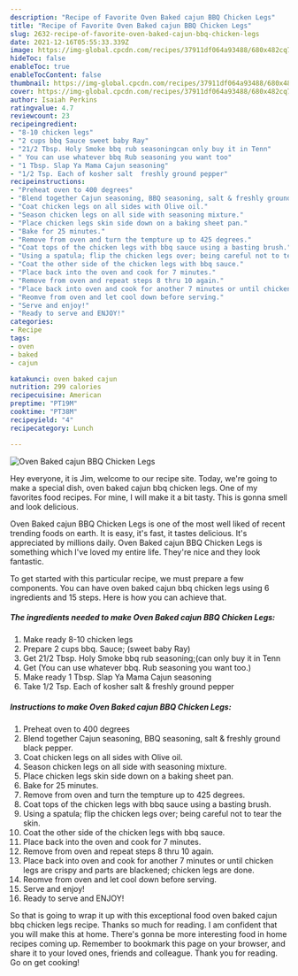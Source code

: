 ```yaml
---
description: "Recipe of Favorite Oven Baked cajun BBQ Chicken Legs"
title: "Recipe of Favorite Oven Baked cajun BBQ Chicken Legs"
slug: 2632-recipe-of-favorite-oven-baked-cajun-bbq-chicken-legs
date: 2021-12-16T05:55:33.339Z
image: https://img-global.cpcdn.com/recipes/37911df064a93488/680x482cq70/oven-baked-cajun-bbq-chicken-legs-recipe-main-photo.jpg
hideToc: false
enableToc: true
enableTocContent: false
thumbnail: https://img-global.cpcdn.com/recipes/37911df064a93488/680x482cq70/oven-baked-cajun-bbq-chicken-legs-recipe-main-photo.jpg
cover: https://img-global.cpcdn.com/recipes/37911df064a93488/680x482cq70/oven-baked-cajun-bbq-chicken-legs-recipe-main-photo.jpg
author: Isaiah Perkins
ratingvalue: 4.7
reviewcount: 23
recipeingredient:
- "8-10 chicken legs"
- "2 cups bbq Sauce sweet baby Ray"
- "21/2 Tbsp. Holy Smoke bbq rub seasoningcan only buy it in Tenn"
- " You can use whatever bbq Rub seasoning you want too"
- "1 Tbsp. Slap Ya Mama Cajun seasoning"
- "1/2 Tsp. Each of kosher salt  freshly ground pepper"
recipeinstructions:
- "Preheat oven to 400 degrees"
- "Blend together Cajun seasoning, BBQ seasoning, salt & freshly ground black pepper."
- "Coat chicken legs on all sides with Olive oil."
- "Season chicken legs on all side with seasoning mixture."
- "Place chicken legs skin side down on a baking sheet pan."
- "Bake for 25 minutes."
- "Remove from oven and turn the tempture up to 425 degrees."
- "Coat tops of the chicken legs with bbq sauce using a basting brush."
- "Using a spatula; flip the chicken legs over; being careful not to tear the skin."
- "Coat the other side of the chicken legs with bbq sauce."
- "Place back into the oven and cook for 7 minutes."
- "Remove from oven and repeat steps 8 thru 10 again."
- "Place back into oven and cook for another 7 minutes or until chicken legs are crispy and parts are blackened; chicken legs are done."
- "Reomve from oven and let cool down before serving."
- "Serve and enjoy!"
- "Ready to serve and ENJOY!"
categories:
- Recipe
tags:
- oven
- baked
- cajun

katakunci: oven baked cajun 
nutrition: 299 calories
recipecuisine: American
preptime: "PT19M"
cooktime: "PT38M"
recipeyield: "4"
recipecategory: Lunch

---
```



![Oven Baked cajun BBQ Chicken Legs](https://img-global.cpcdn.com/recipes/37911df064a93488/680x482cq70/oven-baked-cajun-bbq-chicken-legs-recipe-main-photo.jpg)

Hey everyone, it is Jim, welcome to our recipe site. Today, we're going to make a special dish, oven baked cajun bbq chicken legs. One of my favorites food recipes. For mine, I will make it a bit tasty. This is gonna smell and look delicious.



Oven Baked cajun BBQ Chicken Legs is one of the most well liked of recent trending foods on earth. It is easy, it's fast, it tastes delicious. It's appreciated by millions daily. Oven Baked cajun BBQ Chicken Legs is something which I've loved my entire life. They're nice and they look fantastic.


To get started with this particular recipe, we must prepare a few components. You can have oven baked cajun bbq chicken legs using 6 ingredients and 15 steps. Here is how you can achieve that.

<!--inarticleads1-->

##### The ingredients needed to make Oven Baked cajun BBQ Chicken Legs:

1. Make ready 8-10 chicken legs
1. Prepare 2 cups bbq. Sauce; (sweet baby Ray)
1. Get 21/2 Tbsp. Holy Smoke bbq rub seasoning;(can only buy it in Tenn
1. Get  (You can use whatever bbq. Rub seasoning you want too.)
1. Make ready 1 Tbsp. Slap Ya Mama Cajun seasoning
1. Take 1/2 Tsp. Each of kosher salt & freshly ground pepper




<!--inarticleads2-->

##### Instructions to make Oven Baked cajun BBQ Chicken Legs:

1. Preheat oven to 400 degrees
1. Blend together Cajun seasoning, BBQ seasoning, salt & freshly ground black pepper.
1. Coat chicken legs on all sides with Olive oil.
1. Season chicken legs on all side with seasoning mixture.
1. Place chicken legs skin side down on a baking sheet pan.
1. Bake for 25 minutes.
1. Remove from oven and turn the tempture up to 425 degrees.
1. Coat tops of the chicken legs with bbq sauce using a basting brush.
1. Using a spatula; flip the chicken legs over; being careful not to tear the skin.
1. Coat the other side of the chicken legs with bbq sauce.
1. Place back into the oven and cook for 7 minutes.
1. Remove from oven and repeat steps 8 thru 10 again.
1. Place back into oven and cook for another 7 minutes or until chicken legs are crispy and parts are blackened; chicken legs are done.
1. Reomve from oven and let cool down before serving.
1. Serve and enjoy!
1. Ready to serve and ENJOY!



So that is going to wrap it up with this exceptional food oven baked cajun bbq chicken legs recipe. Thanks so much for reading. I am confident that you will make this at home. There's gonna be more interesting food in home recipes coming up. Remember to bookmark this page on your browser, and share it to your loved ones, friends and colleague. Thank you for reading. Go on get cooking!
